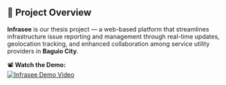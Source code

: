 ## 📌 Project Overview

**Infrasee** is our thesis project — a web-based platform that streamlines infrastructure issue reporting and management through real-time updates, geolocation tracking, and enhanced collaboration among service utility providers in **Baguio City**.

📽️ **Watch the Demo:**  
[![Infrasee Demo Video](https://img.youtube.com/vi/DAknHm7-hus/maxresdefault.jpg)](https://youtu.be/DAknHm7-hus)
